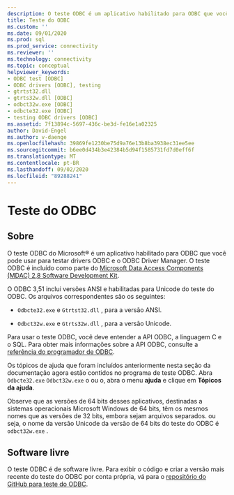 ```yaml
---
description: O teste ODBC é um aplicativo habilitado para ODBC que você pode usar para testar drivers ODBC e o Gerenciador de driver ODBC.
title: Teste do ODBC
ms.custom: ''
ms.date: 09/01/2020
ms.prod: sql
ms.prod_service: connectivity
ms.reviewer: ''
ms.technology: connectivity
ms.topic: conceptual
helpviewer_keywords:
- ODBC test [ODBC]
- ODBC drivers [ODBC], testing
- gtrtst32.dll
- gtrts32w.dll [ODBC]
- odbct32w.exe [ODBC]
- odbcte32.exe [ODBC]
- testing ODBC drivers [ODBC]
ms.assetid: 7f13894c-5697-436c-be3d-fe16e1a02325
author: David-Engel
ms.author: v-daenge
ms.openlocfilehash: 39869fe1230be75d9a76e13b8ba3938ec31ee5ee
ms.sourcegitcommit: b6ee0d434b3e42384b5d94f1585731fd7d0eff6f
ms.translationtype: MT
ms.contentlocale: pt-BR
ms.lasthandoff: 09/02/2020
ms.locfileid: "89288241"
---
```

# <a name="odbc-test"></a>Teste do ODBC

## <a name="about"></a>Sobre

O teste ODBC do Microsoft® é um aplicativo habilitado para ODBC que você pode usar para testar drivers ODBC e o ODBC Driver Manager. O teste ODBC é incluído como parte do [Microsoft Data Access Components (MDAC) 2,8 Software Development Kit](https://www.microsoft.com/download/details.aspx?id=21995).

O ODBC 3,51 inclui versões ANSI e habilitadas para Unicode do teste do ODBC. Os arquivos correspondentes são os seguintes:

- `Odbcte32.exe` e `Gtrtst32.dll` , para a versão ANSI.

- `Odbct32w.exe` e `Gtrts32w.dll` , para a versão Unicode.

Para usar o teste ODBC, você deve entender a API ODBC, a linguagem C e o SQL. Para obter mais informações sobre a API ODBC, consulte a [referência do programador de ODBC](../odbc/reference/odbc-programmer-s-reference.md).

Os tópicos de ajuda que foram incluídos anteriormente nesta seção da documentação agora estão contidos no programa de teste ODBC. Abra `Odbcte32.exe` `Odbct32w.exe` o ou o, abra o menu **ajuda** e clique em **Tópicos da ajuda**.

Observe que as versões de 64 bits desses aplicativos, destinadas a sistemas operacionais Microsoft Windows de 64 bits, têm os mesmos nomes que as versões de 32 bits, embora sejam arquivos separados. ou seja, o nome da versão Unicode da versão de 64 bits do teste do ODBC é `odbct32w.exe` .

## <a name="open-source"></a>Software livre

O teste ODBC é de software livre. Para exibir o código e criar a versão mais recente do teste do ODBC por conta própria, vá para o [repositório do GitHub para teste do ODBC](https://github.com/microsoft/ODBCTest).
